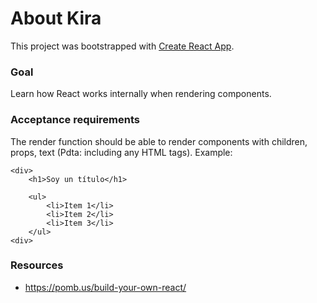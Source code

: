 # About Kira

This project was bootstrapped with [Create React App](https://github.com/facebook/create-react-app).

### Goal

Learn how React works internally when rendering components.

### Acceptance requirements

The render function should be able to render components with children, props, text (Pdta: including any HTML tags). Example:

```
<div>
	<h1>Soy un título</h1>

	<ul>
		<li>Item 1</li>
		<li>Item 2</li>
		<li>Item 3</li>
	</ul>
<div>
```

### Resources

- https://pomb.us/build-your-own-react/
